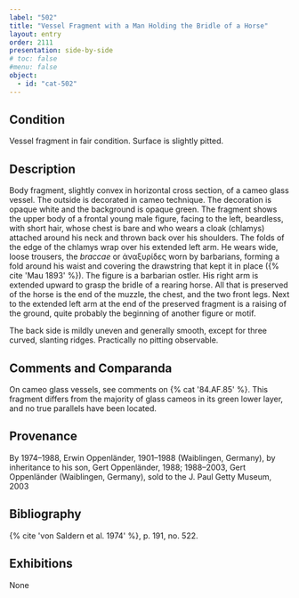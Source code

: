```yaml
---
label: "502"
title: "Vessel Fragment with a Man Holding the Bridle of a Horse"
layout: entry
order: 2111
presentation: side-by-side
# toc: false
#menu: false 
object:
  - id: "cat-502"
---
```


## Condition

Vessel fragment in fair condition. Surface is slightly pitted.

## Description

Body fragment, slightly convex in horizontal cross section, of a cameo glass vessel. The outside is decorated in cameo technique. The decoration is opaque white and the background is opaque green. The fragment shows the upper body of a frontal young male figure, facing to the left, beardless, with short hair, whose chest is bare and who wears a cloak (chlamys) attached around his neck and thrown back over his shoulders. The folds of the edge of the chlamys wrap over his extended left arm. He wears wide, loose trousers, the *braccae* or ἀναξυρίδες worn by barbarians, forming a fold around his waist and covering the drawstring that kept it in place ({% cite 'Mau 1893' %}). The figure is a barbarian ostler. His right arm is extended upward to grasp the bridle of a rearing horse. All that is preserved of the horse is the end of the muzzle, the chest, and the two front legs. Next to the extended left arm at the end of the preserved fragment is a raising of the ground, quite probably the beginning of another figure or motif.

The back side is mildly uneven and generally smooth, except for three curved, slanting ridges. Practically no pitting observable.

## Comments and Comparanda

On cameo glass vessels, see comments on {% cat '84.AF.85' %}. This fragment differs from the majority of glass cameos in its green lower layer, and no true parallels have been located.

## Provenance

By 1974–1988, Erwin Oppenländer, 1901–1988 (Waiblingen, Germany), by inheritance to his son, Gert Oppenländer, 1988; 1988–2003, Gert Oppenländer (Waiblingen, Germany), sold to the J. Paul Getty Museum, 2003

## Bibliography

{% cite 'von Saldern et al. 1974' %}, p. 191, no. 522.

## Exhibitions

None